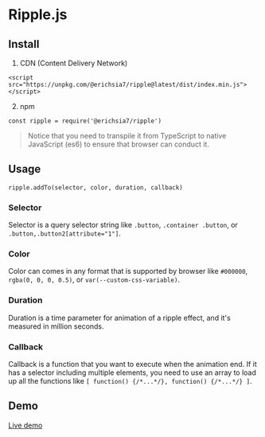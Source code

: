 # Ripple.js
## Install
1. CDN (Content Delivery Network)
```
<script src="https://unpkg.com/@erichsia7/ripple@latest/dist/index.min.js"></script>
```
2. npm
```
const ripple = require('@erichsia7/ripple')
```
> Notice that you need to transpile it from TypeScript to native JavaScript (es6) to ensure that browser can conduct it.

## Usage
```
ripple.addTo(selector, color, duration, callback)
```
### Selector
Selector is a query selector string like `.button`, `.container .button`, or `.button,.button2[attribute="1"]`.

### Color
Color can comes in any format that is supported by browser like `#000000`, `rgba(0, 0, 0, 0.5)`, or `var(--custom-css-variable)`.

### Duration
Duration is a time parameter for animation of a ripple effect, and it's measured in million seconds.

### Callback
Callback is a function that you want to execute when the animation end. If it has a selector including multiple elements, you need to use an array to load up all the functions like `[ function() {/*...*/}, function() {/*...*/} ]`.

## Demo
[Live demo](https://erichsia7.github.io/ripple.js/)
